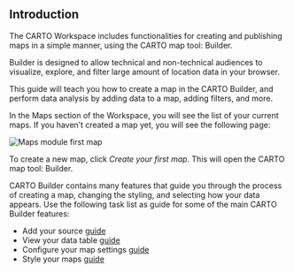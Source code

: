 ## Introduction

The CARTO Workspace includes functionalities for creating and publishing maps in a simple manner, using the CARTO map tool: Builder.

Builder is designed to allow technical and non-technical audiences to visualize, explore, and filter large amount of location data in your browser.

This guide will teach you how to create a map in the CARTO Builder, and perform data analysis by adding data to a map, adding filters, and more.

In the Maps section of the Workspace, you will see the list of your current maps. If you haven’t created a map yet, you will see the following page:

![Maps module first map](/img/cloud-native-workspace/maps/maps_module_firstmap.png)

To create a new map, click *Create your first map*. This will open the CARTO map tool: Builder.

CARTO Builder contains many features that guide you through the process of creating a map, changing the styling, and selecting how your data appears. Use the following task list as guide for some of the main CARTO Builder features:

- Add your source [guide](../../maps/add-source)
- View your data table [guide](../../maps/view-data-table)
- Configure your map settings [guide](../../maps/map-settings)
- Style your maps [guide](../../maps/map-styles)

